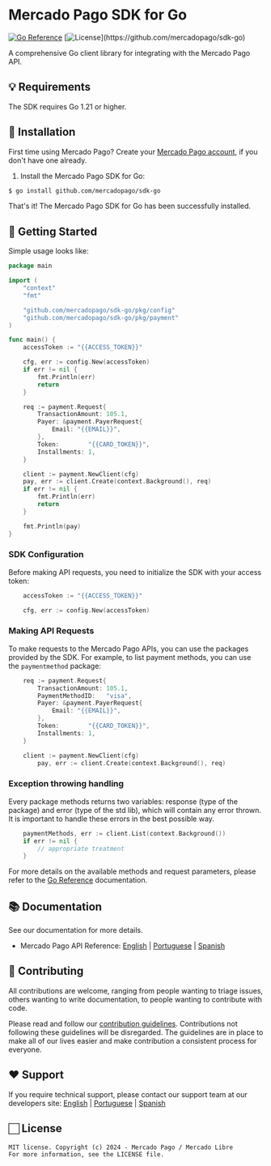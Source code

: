 # Mercado Pago SDK for Go

[![Go Reference](https://pkg.go.dev/badge/github.com/mercadopago/sdk-go.svg)](https://pkg.go.dev/github.com/mercadopago/sdk-go)
[![License]([https://img.shields.io/apm/l/vim-mode](https://img.shields.io/github/license/mercadopago/sdk-go))](https://github.com/mercadopago/sdk-go)

A comprehensive Go client library for integrating with the Mercado Pago API.

## 💡 Requirements

The SDK requires Go 1.21 or higher.

## 📲 Installation

First time using Mercado Pago? Create your [Mercado Pago account](https://www.mercadopago.com), if you don't have one already.

1. Install the Mercado Pago SDK for Go:
```sh
$ go install github.com/mercadopago/sdk-go
```

That's it! The Mercado Pago SDK for Go has been successfully installed.

## 🌟 Getting Started

Simple usage looks like:

```go
package main

import (
	"context"
	"fmt"

	"github.com/mercadopago/sdk-go/pkg/config"
	"github.com/mercadopago/sdk-go/pkg/payment"
)

func main() {
	accessToken := "{{ACCESS_TOKEN}}"

	cfg, err := config.New(accessToken)
	if err != nil {
		fmt.Println(err)
		return
	}

	req := payment.Request{
		TransactionAmount: 105.1,
		Payer: &payment.PayerRequest{
			Email: "{{EMAIL}}",
		},
		Token:        "{{CARD_TOKEN}}",
		Installments: 1,
	}

	client := payment.NewClient(cfg)
	pay, err := client.Create(context.Background(), req)
	if err != nil {
		fmt.Println(err)
		return
	}

	fmt.Println(pay)
}
```

### SDK Configuration

Before making API requests, you need to initialize the SDK with your access token:

```go
	accessToken := "{{ACCESS_TOKEN}}"

	cfg, err := config.New(accessToken)
```

### Making API Requests

To make requests to the Mercado Pago APIs, you can use the packages provided by the SDK. For example, to list payment methods, you can use the `paymentmethod` package:

```go
	req := payment.Request{
		TransactionAmount: 105.1,
		PaymentMethodID:   "visa",
		Payer: &payment.PayerRequest{
			Email: "{{EMAIL}}",
		},
		Token:        "{{CARD_TOKEN}}",
		Installments: 1,
	}

	client := payment.NewClient(cfg)
        pay, err := client.Create(context.Background(), req)
```

### Exception throwing handling

Every package methods returns two variables: response (type of the package) and error (type of the std lib), which will contain any error thrown. It is important to handle these errors in the best possible way.
```go
	paymentMethods, err := client.List(context.Background())
	if err != nil {
		// appropriate treatment
	}
```

For more details on the available methods and request parameters, please refer to the [Go Reference](https://pkg.go.dev/github.com/mercadopago/sdk-go) documentation.

## 📚 Documentation

See our documentation for more details.

- Mercado Pago API Reference: [English](https://www.mercadopago.com/developers/en/guides) | [Portuguese](https://www.mercadopago.com/developers/pt/guides) | [Spanish](https://www.mercadopago.com/developers/es/guides)

## 🤝 Contributing

All contributions are welcome, ranging from people wanting to triage issues, others wanting to write documentation, to people wanting to contribute with code.

Please read and follow our [contribution guidelines](CONTRIBUTING.md). Contributions not following these guidelines will be disregarded. The guidelines are in place to make all of our lives easier and make contribution a consistent process for everyone.

## ❤️ Support

If you require technical support, please contact our support team at our developers site: [English](https://www.mercadopago.com/developers/en/support/center/contact) | [Portuguese](https://www.mercadopago.com/developers/pt/support/center/contact) | [Spanish](https://www.mercadopago.com/developers/es/support/center/contact)

## 🏻 License

```
MIT license. Copyright (c) 2024 - Mercado Pago / Mercado Libre 
For more information, see the LICENSE file.
```
